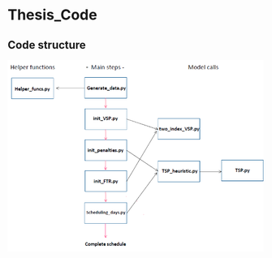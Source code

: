 # Thesis_Code

## Code structure

![Code structure](https://github.com/ClaraWolff/Thesis_Code/blob/main/Code_setup.png)
